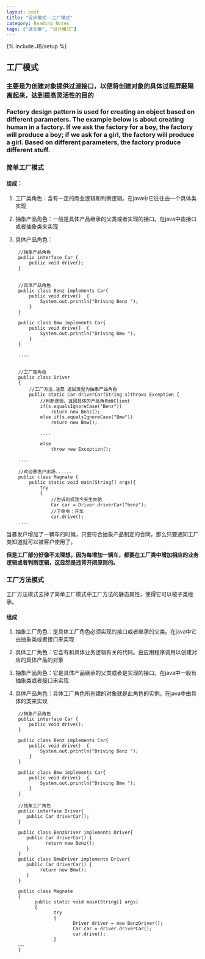 ```yaml
---
layout: post
title: "设计模式——工厂模式"
category: Reading Notes
tags: ["读文章", “设计模式”]
---
```

{% include JB/setup %}

## 工厂模式

### 主要是为创建对象提供过渡接口，以便将创建对象的具体过程屏蔽隔离起来，达到提高灵活性的目的

### Factory design pattern is used for creating an object based on different parameters. The example below is about creating human in a factory. If we ask the factory for a boy, the factory will produce a boy; if we ask for a girl, the factory will produce a girl. Based on different parameters, the factory produce different stuff.

### 简单工厂模式

#### 组成：

1. 工厂类角色：含有一定的商业逻辑和判断逻辑。在java中它往往由一个具体类实现
2. 抽象产品角色：一般是具体产品继承的父类或者实现的接口。在java中由接口或者抽象类来实现
3. 具体产品角色：

    
		//抽象产品角色
		public interface Car {
			public void drive(); 
		}
	 
	
		//具体产品角色
		public class Benz implements Car{
			public void drive()  {
				System.out.println("Driving Benz ");
			}
		}

		public class Bmw implements Car{
			public void drive()  {
				System.out.println("Driving Bmw ");
			}
		}

		....

	
		//工厂类角色
		public class Driver 
		{
			//工厂方法.注意 返回类型为抽象产品角色
			public static Car driverCar(String s)throws Exception {
				//判断逻辑，返回具体的产品角色给Client
				if(s.equalsIgnoreCase("Benz"))  
					return new Benz();
				else if(s.equalsIgnoreCase("Bmw"))
					return new Bmw();
	
				.... 
	
				else 
					throw new Exception();

		....
		
		//欢迎暴发户出场......
		public class Magnate {
			public static void main(String[] args){
				try
				{ 
					//告诉司机我今天坐奔驰  
					Car car = Driver.driverCar("benz"); 
					//下命令：开车   
					car.drive();
		....

当暴发户增加了一辆车的时候，只要符合抽象产品制定的合同，那么只要通知工厂类知道就可以被客户使用了。

**但是工厂部分好像不太理想，因为每增加一辆车，都要在工厂类中增加相应的业务逻辑或者判断逻辑，这显然是违背开闭原则的。**

### 工厂方法模式

工厂方法模式去掉了简单工厂模式中工厂方法的静态属性，使得它可以被子类继承。

#### 组成

1. 抽象工厂角色：是具体工厂角色必须实现的接口或者继承的父类。在java中它由抽象类或者接口来实现
2. 具体工厂角色：它含有和具体业务逻辑有关的代码。由应用程序调用以创建对应的具体产品的对象
3. 抽象产品角色：它是具体产品继承的父类或者是实现的接口。在java中一般有抽象类或者接口来实现
4. 具体产品角色：具体工厂角色所创建的对象就是此角色的实例。在java中由具体的类来实现


		//抽象产品角色
		public interface Car {
			public void drive(); 
		}

		public class Benz implements Car{
			public void drive()  {
				System.out.println("Driving Benz ");
			}
		}

		public class Bmw implements Car{
			public void drive()  {
				System.out.println("Driving Bmw ");
			}
		}

		//抽象工厂角色
		public interface Driver{
	       public Car driverCar();
		}

		public class BenzDriver implements Driver{
	       public Car driverCar() {
	              return new Benz();
	       }
		}
		public class BmwDriver implements Driver{
	       public Car driverCar() {
				return new Bmw(); 
	       }
		}

		public class Magnate
		{
              public static void main(String[] args)
              {
                     try
					 { 
                            Driver driver = new BenzDriver();
                            Car car = driver.driverCar();
                            car.drive();
                     }
       	……
		}

